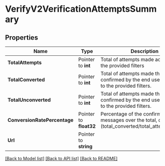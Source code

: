 # VerifyV2VerificationAttemptsSummary

## Properties

Name | Type | Description | Notes
------------ | ------------- | ------------- | -------------
**TotalAttempts** | Pointer to **int** | Total of attempts made according to the provided filters |[default to 0]
**TotalConverted** | Pointer to **int** | Total of  attempts made that were confirmed by the end user, according to the provided filters. |[default to 0]
**TotalUnconverted** | Pointer to **int** | Total of attempts made that were not confirmed by the end user, according to the provided filters. |[default to 0]
**ConversionRatePercentage** | Pointer to **float32** | Percentage of the confirmed messages over the total, defined by (total_converted/total_attempts)*100.  |
**Url** | Pointer to **string** |  |

[[Back to Model list]](../README.md#documentation-for-models) [[Back to API list]](../README.md#documentation-for-api-endpoints) [[Back to README]](../README.md)


